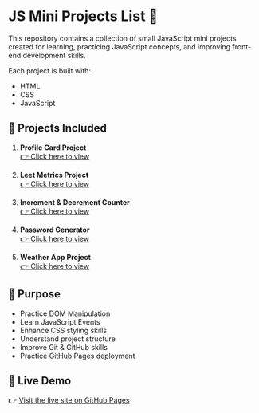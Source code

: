 # JS Mini Projects List 🚀

This repository contains a collection of small JavaScript mini projects created for learning, practicing JavaScript concepts, and improving front-end development skills.

Each project is built with:

- HTML
- CSS
- JavaScript

## 📂 Projects Included

1. **Profile Card Project**  
   [👉 Click here to view](3=Profile_card_project_in_js/profile_card.html)

2. **Leet Metrics Project**  
   [👉 Click here to view](1=Leet_matric_projects_in_js/Leet_metrics.html)

3. **Increment & Decrement Counter**  
   [👉 Click here to view](2=increment_and_dec.._in_js/incre_decrement.html)

4. **Password Generator**  
   [👉 Click here to view](4=password_generator_in_js/password_generator.html)

5. **Weather App Project**  
   [👉 Click here to view](5=Weather_app_project_in_js/Weather_app_project.html)

## 🎯 Purpose

- Practice DOM Manipulation
- Learn JavaScript Events
- Enhance CSS styling skills
- Understand project structure
- Improve Git & GitHub skills
- Practice GitHub Pages deployment

## 🚀 Live Demo

👉 [Visit the live site on GitHub Pages](https://pankajnayak009.github.io/js_mini_projects_list/)
